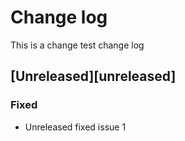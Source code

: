 # Change log
This is a change test change log

## [Unreleased][unreleased]
### Fixed

- Unreleased fixed issue 1
